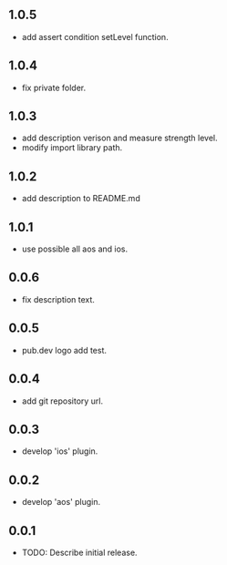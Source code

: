 ## 1.0.5
* add assert condition setLevel function.

## 1.0.4
* fix private folder.

## 1.0.3
* add description verison and measure strength level.
* modify import library path.

## 1.0.2
* add description to README.md

## 1.0.1
* use possible all aos and ios.

## 0.0.6
* fix description text.

## 0.0.5
* pub.dev logo add test.

## 0.0.4
* add git repository url.

## 0.0.3
* develop 'ios' plugin.

## 0.0.2
* develop 'aos' plugin.

## 0.0.1

* TODO: Describe initial release.
